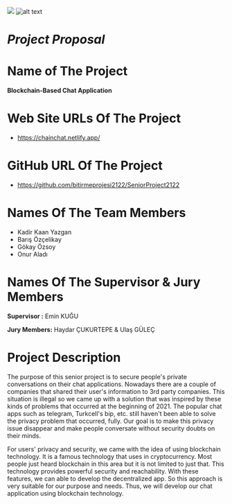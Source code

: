 ![](RackMultipart20211017-4-1rums2j_html_3882503174720e10.png)
![alt text](https://corpcom.tedu.edu.tr/sites/default/files/content_files/yatay_0.png)

# ***Project Proposal***

# **Name of The Project**

**Blockchain-Based Chat Application**

# **Web Site URLs Of The Project**

- https://chainchat.netlify.app/

# **GitHub URL Of The Project**

- https://github.com/bitirmeprojesi2122/SeniorProject2122


# **Names Of The Team Members**

- Kadir Kaan Yazgan
- Barış Özçelikay
- Gökay Özsoy
- Onur Aladı

# **Names Of The Supervisor &amp; Jury Members**

**Supervisor :** Emin KUĞU

**Jury Members:** Haydar ÇUKURTEPE &amp; Ulaş GÜLEÇ

# **Project Description**

The purpose of this senior project is to secure people&#39;s private conversations on their chat applications. Nowadays there are a couple of companies that shared their user&#39;s information to 3rd party companies. This situation is illegal so we came up with a solution that was inspired by these kinds of problems that occurred at the beginning of 2021. The popular chat apps such as telegram, Turkcell&#39;s bip, etc. still haven&#39;t been able to solve the privacy problem that occurred, fully. Our goal is to make this privacy issue disappear and make people conversate without security doubts on their minds.

For users&#39; privacy and security, we came with the idea of using blockchain technology. It is a famous technology that uses in cryptocurrency. Most people just heard blockchain in this area but it is not limited to just that. This technology provides powerful security and reachability. With these features, we can able to develop the decentralized app. So this approach is very suitable for our purpose and needs. Thus, we will develop our chat application using blockchain technology.
